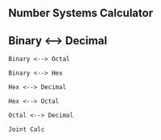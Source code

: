 ## Number Systems Calculator

## Binary <--> Decimal

``` Binary <--> Octal ```

``` Binary <--> Hex ```

``` Hex <--> Decimal ```

``` Hex <--> Octal ```

``` Octal <--> Decimal ```

``` Joint Calc ```
